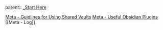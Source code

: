 parent:: [_Start Here](_Start%20Here.md)

[Meta - Guidlines for Using Shared Vaults](Meta%20-%20Guidlines%20for%20Using%20Shared%20Vaults.md)
[Meta - Useful Obsidian Plugins](Meta%20-%20Useful%20Obsidian%20Plugins.md)
[[Meta - Log]]
